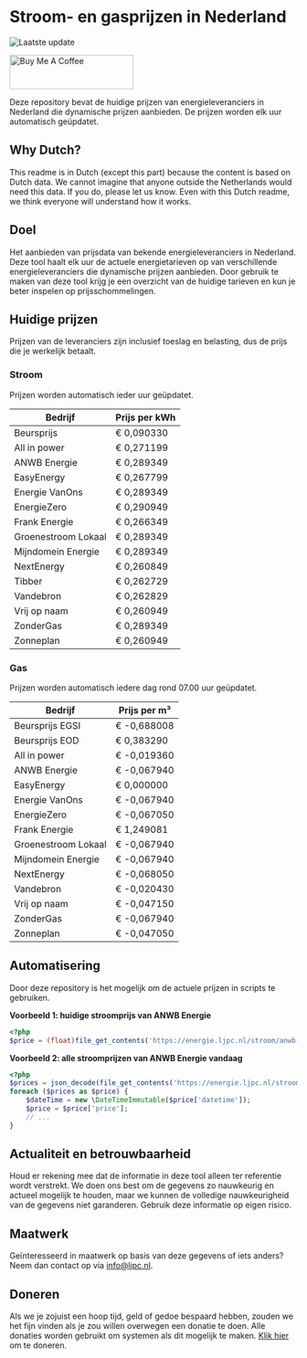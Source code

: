 # Stroom- en gasprijzen in Nederland

![Laatste update](https://img.shields.io/badge/laatste%20update-2024--10--18%2012%3A00%20CET-brightgreen)

<a href="https://www.buymeacoffee.com/Lars-" target="_blank"><img src="https://cdn.buymeacoffee.com/buttons/v2/default-orange.png" alt="Buy Me A Coffee" height="60" style="height: 60px !important;width: 217px !important;" ></a>

Deze repository bevat de huidige prijzen van energieleveranciers in Nederland die dynamische prijzen aanbieden. De prijzen worden elk uur automatisch geüpdatet.

## Why Dutch?

This readme is in Dutch (except this part) because the content is based on Dutch data. We cannot imagine that anyone outside the Netherlands would need this data. If you do, please let us know. Even with this Dutch readme, we think
everyone will understand how it works.

## Doel

Het aanbieden van prijsdata van bekende energieleveranciers in Nederland. Deze tool haalt elk uur de actuele energietarieven op van verschillende energieleveranciers die dynamische prijzen aanbieden. Door gebruik te maken van deze tool
krijg je een overzicht van de huidige tarieven en kun je beter inspelen op prijsschommelingen.

## Huidige prijzen

Prijzen van de leveranciers zijn inclusief toeslag en belasting, dus de prijs die je werkelijk betaalt.

### Stroom

Prijzen worden automatisch ieder uur geüpdatet.

 Bedrijf | Prijs per kWh 
---------|---------------
Beursprijs | € 0,090330
All in power | € 0,271199
ANWB Energie | € 0,289349
EasyEnergy | € 0,267799
Energie VanOns | € 0,289349
EnergieZero | € 0,290949
Frank Energie | € 0,266349
Groenestroom Lokaal | € 0,289349
Mijndomein Energie | € 0,289349
NextEnergy | € 0,260849
Tibber | € 0,262729
Vandebron | € 0,262829
Vrij op naam | € 0,260949
ZonderGas | € 0,289349
Zonneplan | € 0,260949


### Gas

Prijzen worden automatisch iedere dag rond 07.00 uur geüpdatet.

 Bedrijf | Prijs per m³ 
---------|--------------
Beursprijs EGSI | € -0,688008
Beursprijs EOD | € 0,383290
All in power | € -0,019360
ANWB Energie | € -0,067940
EasyEnergy | € 0,000000
Energie VanOns | € -0,067940
EnergieZero | € -0,067050
Frank Energie | € 1,249081
Groenestroom Lokaal | € -0,067940
Mijndomein Energie | € -0,067940
NextEnergy | € -0,068050
Vandebron | € -0,020430
Vrij op naam | € -0,047150
ZonderGas | € -0,067940
Zonneplan | € -0,047050


## Automatisering

Door deze repository is het mogelijk om de actuele prijzen in scripts te gebruiken.

**Voorbeeld 1: huidige stroomprijs van ANWB Energie**

```php
<?php
$price = (float)file_get_contents('https://energie.ljpc.nl/stroom/anwb-energie-nu.txt');

```

**Voorbeeld 2: alle stroomprijzen van ANWB Energie vandaag**

```php
<?php
$prices = json_decode(file_get_contents('https://energie.ljpc.nl/stroom/all-in-power-vandaag.json'),true);
foreach ($prices as $price) {
    $dateTime = new \DateTimeImmutable($price['datetime']);
    $price = $price['price'];
    // ...
}
```

## Actualiteit en betrouwbaarheid

Houd er rekening mee dat de informatie in deze tool alleen ter referentie wordt verstrekt. We doen ons best om de gegevens zo nauwkeurig en actueel mogelijk te houden, maar we kunnen de volledige nauwkeurigheid van de gegevens niet
garanderen. Gebruik deze informatie op eigen risico.

## Maatwerk

Geïnteresseerd in maatwerk op basis van deze gegevens of iets anders? Neem dan contact op
via [info@ljpc.nl](mailto:info@ljpc.nl?subject=Energie%20prijzen).

## Doneren

Als we je zojuist een hoop tijd, geld of gedoe bespaard hebben, zouden we het fijn vinden als je zou willen overwegen een
donatie te doen. Alle donaties worden gebruikt om systemen als dit mogelijk te
maken. [Klik hier](https://www.buymeacoffee.com/Lars-) om te doneren.
